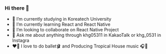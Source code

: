 ### Hi there 👋


- 🔭 I’m currently studying in Koreatech University
- 🌱 I’m currently learning React and React Native
- 👯 I’m looking to collaborate on React Native Project
- 💬 Ask me about anything through khg05311 in KakaoTalk or khg_0531 in Instagra
- ❤️‍🔥 I love to do ballet🩰 and Producing Tropical House music 🎧🎹
